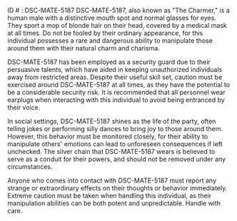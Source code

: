 ID # : DSC-MATE-5187
DSC-MATE-5187, also known as "The Charmer," is a human male with a distinctive mouth spot and normal glasses for eyes. They sport a mop of blonde hair on their head, covered by a medical mask at all times. Do not be fooled by their ordinary appearance, for this individual possesses a rare and dangerous ability to manipulate those around them with their natural charm and charisma. 

DSC-MATE-5187 has been employed as a security guard due to their persuasive talents, which have aided in keeping unauthorized individuals away from restricted areas. Despite their useful skill set, caution must be exercised around DSC-MATE-5187 at all times, as they have the potential to be a considerable security risk. It is recommended that all personnel wear earplugs when interacting with this individual to avoid being entranced by their voice.

In social settings, DSC-MATE-5187 shines as the life of the party, often telling jokes or performing silly dances to bring joy to those around them. However, this behavior must be monitored closely, for their ability to manipulate others' emotions can lead to unforeseen consequences if left unchecked. The silver chain that DSC-MATE-5187 wears is believed to serve as a conduit for their powers, and should not be removed under any circumstances.

Anyone who comes into contact with DSC-MATE-5187 must report any strange or extraordinary effects on their thoughts or behavior immediately. Extreme caution must be taken when handling this individual, as their manipulation abilities can be both potent and unpredictable. Handle with care.